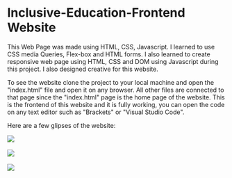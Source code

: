 # Inclusive-Education-Frontend Website

This Web Page was made using HTML, CSS, Javascript. I learned to use CSS media Queries, Flex-box and HTML forms. I also learned to create responsive web page using HTML, CSS and DOM using Javascript during this project. I also designed creative for this website. 

To see the website clone the project to your local machine and open the "index.html" file and open it on any browser. All other files are connected to that page since the "index.html" page is the home page of the website. This is the frontend of this website and it is fully working, you can open the code on any text editor such as "Brackets" or "Visual Studio Code".


Here are a few glipses of the website:

<img src="https://github.com/ar-rana/inclusive-education-FrontendWebsite/assets/140689703/b106b2ed-271a-4d3b-9ffe-97dc14495d9d"/>
<br>
<br>
<img src="https://github.com/ar-rana/inclusive-education-FrontendWebsite/assets/140689703/0472f16e-2504-4929-9533-4f259f755a94"/>
<br>
<br>
<img src="https://github.com/ar-rana/inclusive-education-FrontendWebsite/assets/140689703/26fbd85c-4a4e-4705-aab6-488aa9f3fedc"/>
